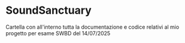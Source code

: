 # SoundSanctuary
Cartella con all'interno tutta la documentazione e codice relativi al mio progetto per esame SWBD del 14/07/2025
